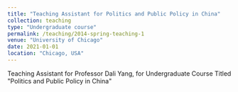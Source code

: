 ```yaml
---
title: "Teaching Assistant for Politics and Public Policy in China"
collection: teaching
type: "Undergraduate course"
permalink: /teaching/2014-spring-teaching-1
venue: "University of Chicago"
date: 2021-01-01
location: "Chicago, USA"
---
```


Teaching Assistant for Professor Dali Yang, for Undergraduate Course Titled "Politics and Public Policy in China"
